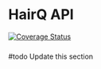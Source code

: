 # HairQ API

[![Coverage Status](https://coveralls.io/repos/github/d-kahara/hairq-API/badge.svg?branch=master)](https://coveralls.io/github/d-kahara/hairq-API?branch=master)
#####
#todo Update this section
